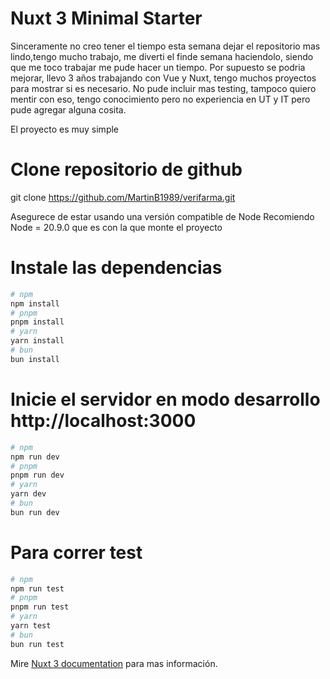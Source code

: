 # Nuxt 3 Minimal Starter

Sinceramente no creo tener el tiempo esta semana dejar el repositorio mas lindo,tengo mucho trabajo,
me diverti el finde semana haciendolo, siendo que me toco trabajar me pude hacer un tiempo.
Por supuesto se podria mejorar, llevo 3 años trabajando con Vue y Nuxt, tengo muchos proyectos
para mostrar si es necesario.
No pude incluir mas testing, tampoco quiero mentir con eso, tengo conocimiento pero no experiencia en UT y IT
pero pude agregar alguna cosita.

El proyecto es muy simple

# Clone repositorio de github

git clone https://github.com/MartinB1989/verifarma.git

Asegurece de estar usando una versión compatible de Node Recomiendo Node = 20.9.0 que es con la que monte el proyecto

# Instale las dependencias
```bash
# npm
npm install
# pnpm
pnpm install
# yarn
yarn install
# bun
bun install
```
# Inicie el servidor en modo desarrollo http://localhost:3000

```bash
# npm
npm run dev
# pnpm
pnpm run dev
# yarn
yarn dev
# bun
bun run dev
```

# Para correr test

```bash
# npm
npm run test
# pnpm
pnpm run test
# yarn
yarn test
# bun
bun run test
```


Mire [Nuxt 3 documentation](https://nuxt.com/docs/getting-started/introduction) para mas información.
